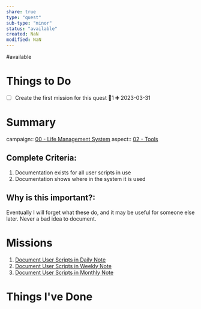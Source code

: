 ```yaml
---
share: true
type: "quest"
sub-type: "minor"
status: "available"
created: NaN 
modified: NaN
---
```

 
#available 
# Things to Do
- [ ] Create the first mission for this quest 🥄1 ➕ 2023-03-31

# Summary
campaign:: [00 - Life Management System](./00%20-%20Life%20Management%20System.md)
aspect:: [02 - Tools](./02%20-%20Tools.md)
## Complete Criteria:
1.  Documentation exists for all user scripts in use
2. Documentation shows where in the system it is used

## Why is this important?:
Eventually I will forget what these do, and it may be useful for someone else later.  Never a bad idea to document.

# Missions
1. [Document User Scripts in Daily Note](./Document%20User%20Scripts%20in%20Daily%20Note.md)
2. [Document User Scripts in Weekly Note](Document%20User%20Scripts%20in%20Weekly%20Note.md)
3. [Document User Scripts in Monthly Note](Document%20User%20Scripts%20in%20Monthly%20Note.md)

# Things I've Done